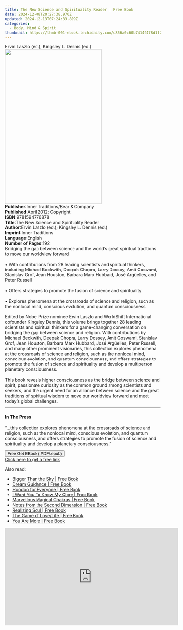 ```yaml
---
title: The New Science and Spirituality Reader | Free Book
date: 2024-12-08T20:27:38.970Z
updated: 2024-12-13T07:24:33.819Z
categories:
  - Body, Mind & Spirit
thumbnail: https://thmb-001-ebook.techidaily.com/c856a0c60b74149478d1f28499e5059802cc80be04ddd70fff87c27b6c96f18f.jpg
---
```

<main id="book-container">
  <div class="flex flex-col">
    <div class="book-brief flex-1 py-6 px-4 sm:p-6 md:py-10 md:px-8">
      <!-- brief-->
      <div class="book-brief-main">
        Ervin Laszlo (ed.), Kingsley L. Dennis (ed.)
      </div>
    </div>
    <div
      class="book-meta-info flex-1 grid gap-4 col-start-1 col-end-3 row-start-1 sm:mb-6 sm:grid-cols-4 lg:gap-6 lg:col-start-2 lg:row-end-6 lg:row-span-6 lg:mb-0"
    >
      <div
        class="book-meta-info-left place-content-center mt-4 p-4 text-sm leading-6 col-start-2 col-span-2 dark:text-slate-400"
      >
        <img
          class="w-full h-500 object-cover rounded-lg sm:h-255 sm:col-span-2 lg:col-span-full"
          src="https://img-001-ebook.techidaily.com/01d8ab4a25c31840ad13029d3e47281ea4dc2e7a660a982a0a91b98a4e88ad0c.jpg"
          alt=""
          width="312"
          height="500"
        />
      </div>
      <div
        class="book-meta-info-right mt-2 col-start-1 row-start-2 col-span-3 self-center"
      >
        <!-- meta data  -->
        <div class="flex flex-col px-4 md:px-8">
          <div class="flex-1">
            <strong>Publisher</strong>:<span class="px-2"
              >Inner Traditions/Bear &amp; Company</span
            >
          </div>
          <div class="flex-1">
            <strong>Published</strong>:<span class="px-2"
              >April 2012; Copyright</span
            >
          </div>
          <div class="flex-1">
            <strong>ISBN</strong>:<span class="px-2">9781594776878</span>
          </div>
          <div class="flex-1">
            <strong>Title</strong>:<span class="px-2"
              >The New Science and Spirituality Reader</span
            >
          </div>
          <div class="flex-1">
            <strong>Author</strong>:<span class="px-2"
              >Ervin Laszlo (ed.); Kingsley L. Dennis (ed.)</span
            >
          </div>
          <div class="flex-1">
            <strong>Imprint</strong>:<span class="px-2">Inner Traditions</span>
          </div>
          <div class="flex-1">
            <strong>Language</strong>:<span class="px-2">English</span>
          </div>
          <div class="flex-1">
            <strong>Number of Pages</strong>:<span class="px-2">192</span>
          </div>
        </div>
      </div>
    </div>
    <div class="book-description flex-1 py-6 px-4 sm:p-6 md:py-10 md:px-8">
      <div class="book-description-main">
        <div accordion-content="" id="description">
          Bridging the gap between science and the world’s great spiritual
          traditions to move our worldview forward <br />
          <br />• With contributions from 28 leading scientists and spiritual
          thinkers, including Michael Beckwith, Deepak Chopra, Larry Dossey,
          Amit Goswami, Stanislav Grof, Jean Houston, Barbara Marx Hubbard, José
          Argüelles, and Peter Russell <br />
          <br />• Offers strategies to promote the fusion of science and
          spirituality <br />
          <br />• Explores phenomena at the crossroads of science and religion,
          such as the nonlocal mind, conscious evolution, and quantum
          consciousness <br />
          <br />Edited by Nobel Prize nominee Ervin Laszlo and WorldShift
          International cofounder Kingsley Dennis, this volume brings together
          28 leading scientists and spiritual thinkers for a game-changing
          conversation on bridging the gap between science and religion. With
          contributions by Michael Beckwith, Deepak Chopra, Larry Dossey, Amit
          Goswami, Stanislav Grof, Jean Houston, Barbara Marx Hubbard, José
          Argüelles, Peter Russell, and many other prominent visionaries, this
          collection explores phenomena at the crossroads of science and
          religion, such as the nonlocal mind, conscious evolution, and quantum
          consciousness, and offers strategies to promote the fusion of science
          and spirituality and develop a multiperson planetary consciousness.
          <br />
          <br />This book reveals higher consciousness as the bridge between
          science and spirit, passionate curiosity as the common ground among
          scientists and seekers, and the urgent need for an alliance between
          science and the great traditions of spiritual wisdom to move our
          worldview forward and meet today’s global challenges.
        </div>
        <div class="accordion-fader"></div>
      </div>
    </div>
    <div class="book-excerpts flex-1 py-6 px-4 sm:p-6 md:py-10 md:px-8">
      <!-- excerpts-->
      <div class="book-excerpts-main">
        <hr />
        <h4 class="placeholder placeholder-heading">
          <span>In The Press</span>
        </h4>
        <p>
          “...this collection explores phenomena at the crossroads of science
          and religion, such as the nonlocal mind, conscious evolution, and
          quantum consciousness, and offers strategies to promote the fusion of
          science and spirituality and develop a planetary consciousness.”
        </p>
      </div>
    </div>
    <div
      class="book-about-author flex-1 py-6 px-4 sm:p-6 md:py-10 md:px-8"
    ></div>
    <div class="book-free-get flex-1 py-6 px-4 sm:p-6 md:py-10 md:px-8">
      <button
        id="btn-free-get"
        class="bg-blue-500 hover:bg-blue-700 text-white font-bold py-2 px-4 rounded"
      >
        Free Get EBook (.PDF/.epub)
      </button>
      <div id="countdown-display" class="px-2 text-lg mt-2"></div>
      <a
        id="free-link"
        class="hidden bg-blue-500 hover:bg-blue-700 text-white font-bold py-2 px-4 rounded"
        href="https://www.ebooks.com/en-us/book/95782285/the-new-science-and-spirituality-reader/ervin-laszlo/"
        target="_blank"
        >Click here to get a free link</a
      >
    </div>
    <script>
      let countdownTime = 0;
      let countdownInterval = null;
      document
        .getElementById('btn-free-get')
        .addEventListener('click', startCountdown);
      function startCountdown() {
        countdownTime = new Date().getTime() + 60000 * 3;
        countdownInterval = setInterval(updateCountdown, 1000);
        document.getElementById('btn-free-get').disabled = true;
        document
          .getElementById('btn-free-get')
          .classList.add('bg-gray-500', 'cursor-not-allowed');
      }
      function updateCountdown() {
        let currentTime = new Date().getTime();
        let timeLeft = countdownTime - currentTime;
        let secondsLeft = Math.floor(timeLeft / 1000);
        document.getElementById('countdown-display').innerHTML =
          `Remaining time: ${secondsLeft} seconds.`;
        if (secondsLeft <= 0) {
          clearInterval(countdownInterval);
          document.getElementById('btn-free-get').classList.add('hidden');
          document.getElementById('free-link').classList.remove('hidden');
          document.getElementById('countdown-display').innerHTML = '';
        }
      }
    </script>
  </div>
</main>

<ins class="adsbygoogle"
      style="display:block"
      data-ad-client="ca-pub-7571918770474297"
      data-ad-slot="8358498916"
      data-ad-format="auto"
      data-full-width-responsive="true"></ins>
    

<span class="atpl-alsoreadstyle">Also read:</span>
<div><ul>
<li><a href="https://novels-ebooks.techidaily.com/210418714-9780578327662-bigger-than-the-sky/"><u>Bigger Than the Sky | Free Book</u></a></li>
<li><a href="https://novels-ebooks.techidaily.com/210420385-9781401968205-dream-guidance/"><u>Dream Guidance | Free Book</u></a></li>
<li><a href="https://novels-ebooks.techidaily.com/210420398-9781623177096-hoodoo-for-everyone/"><u>Hoodoo for Everyone | Free Book</u></a></li>
<li><a href="https://novels-ebooks.techidaily.com/210418512-9781637675830-i-want-you-to-know-my-glory/"><u>I Want You To Know My Glory | Free Book</u></a></li>
<li><a href="https://novels-ebooks.techidaily.com/210418573-9781802270518-marvellous-magical-chakras/"><u>Marvellous Magical Chakras | Free Book</u></a></li>
<li><a href="https://novels-ebooks.techidaily.com/210418581-9781951879037-notes-from-the-second-dimension/"><u>Notes from the Second Dimension | Free Book</u></a></li>
<li><a href="https://novels-ebooks.techidaily.com/2104195-9781936012336-realizing-soul/"><u>Realizing Soul | Free Book</u></a></li>
<li><a href="https://novels-ebooks.techidaily.com/210418609-9781956896282-the-game-of-lovelife/"><u>The Game of Love/Life | Free Book</u></a></li>
<li><a href="https://novels-ebooks.techidaily.com/210418676-9781953555205-you-are-more/"><u>You Are More | Free Book</u></a></li>
</ul></div>

<!-- affiliate ads begin -->
<iframe width="560" height="315" src="https://www.youtube.com/embed/Xa2_mFu-obA?si=_xDGF1pv-dnuaDOr" title="YouTube video player" frameborder="0" allow="accelerometer; autoplay; clipboard-write; encrypted-media; gyroscope; picture-in-picture; web-share" referrerpolicy="strict-origin-when-cross-origin" allowfullscreen></iframe>
<!-- affiliate ads end -->

